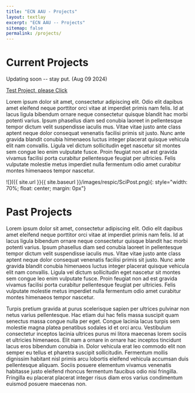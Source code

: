 ```yaml
---
title: "ECN AAU - Projects"
layout: textlay
excerpt: "ECN AAU -- Projects"
sitemap: false
permalink: /projects/
---
```


# Current Projects

Updating soon -- stay put. (Aug 09 2024)

[Test Project, please Click](/projects/projectA)

Lorem ipsum dolor sit amet, consectetur adipiscing elit. Odio elit dapibus amet eleifend neque porttitor orci vitae at imperdiet primis nam felis. Id at lacus ligula bibendum ornare neque consectetur quisque blandit hac morbi potenti varius. Ipsum phasellus diam sed conubia laoreet in pellentesque tempor dictum velit suspendisse iaculis mus. Vitae vitae justo ante class aptent neque dolor consequat venenatis facilisi primis sit justo. Nunc ante gravida blandit conubia himenaeos luctus integer placerat quisque vehicula elit nam convallis. Ligula vel dictum sollicitudin eget nascetur sit montes sem congue leo enim vulputate fusce. Proin feugiat non ad est gravida vivamus facilisi porta curabitur pellentesque feugiat per ultricies. Felis vulputate molestie metus imperdiet nulla fermentum odio amet curabitur montes himenaeos tempor nascetur.


![]({{ site.url }}{{ site.baseurl }}/images/respic/SciPost.png){: style="width: 70%; float: center; margin: 0px"}

# Past Projects

Lorem ipsum dolor sit amet, consectetur adipiscing elit. Odio elit dapibus amet eleifend neque porttitor orci vitae at imperdiet primis nam felis. Id at lacus ligula bibendum ornare neque consectetur quisque blandit hac morbi potenti varius. Ipsum phasellus diam sed conubia laoreet in pellentesque tempor dictum velit suspendisse iaculis mus. Vitae vitae justo ante class aptent neque dolor consequat venenatis facilisi primis sit justo. Nunc ante gravida blandit conubia himenaeos luctus integer placerat quisque vehicula elit nam convallis. Ligula vel dictum sollicitudin eget nascetur sit montes sem congue leo enim vulputate fusce. Proin feugiat non ad est gravida vivamus facilisi porta curabitur pellentesque feugiat per ultricies. Felis vulputate molestie metus imperdiet nulla fermentum odio amet curabitur montes himenaeos tempor nascetur.

Turpis pretium gravida at purus scelerisque sapien per ultrices pulvinar non netus varius pellentesque. Hac etiam dui hac felis massa suscipit quam senectus massa congue nulla per eget. Congue lacinia lacus turpis sem molestie magna platea penatibus sodales id et orci arcu. Vestibulum consectetur inceptos lacinia ultrices purus mi litora maecenas lorem sociis et ultricies himenaeos. Elit nam a ornare in ornare hac inceptos tincidunt lacus eros bibendum conubia in. Dolor vehicula erat leo commodo elit non semper eu tellus et pharetra suscipit sollicitudin. Fermentum mollis dignissim habitant nisl primis arcu lobortis eleifend vehicula accumsan duis pellentesque aliquam. Sociis posuere elementum vivamus venenatis habitasse justo eleifend rhoncus fermentum faucibus odio nisi fringilla. Fringilla eu placerat placerat integer risus diam eros varius condimentum euismod posuere maecenas non.

